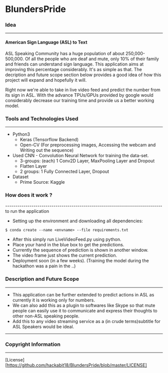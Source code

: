 # BlundersPride
### Idea
---------------------------------------------
#### American Sign Language (ASL) to Text
ASL Speaking Community has a huge population of about 250,000-500,000. Of all the people who are deaf and mute, only 10% of their family and friends can understand sign language. This application aims at improving this percentage considerably.
It's as simple as that. The decription and future scope section below provides a good idea of how this project will expand and hopefully it will.

Right now we're able to take in live video feed and predict the number from its sign in ASL. With the advance TPUs/GPUs provided by google would considerably decrease our training time and provide us a better working model.

### Tools and Technologies Used
------------------------------------------------------------------------------
* Python3
    * Keras (Tensorflow Backend)
    * Open-CV (For preprocessing images, Accessing the webcam and Writing out the sequence)
* Used CNN - Convolution Neural Network for training the data-set.
    * 3-groups: (each) 1 Conv2D Layer, MaxPooling Layer and Dropout 
    * Flatten Layer
    * 2 groups: 1 Fully Connected Layer, Dropout
* Dataset
    * Prime Source: Kaggle
    
### How does it work ?
------------------------------------------------------------------------------to run the application
* Setting up the environment and downloading all dependencies:
```
$ conda create --name <envname> --file requirements.txt
```
* After this simply run LiveVideoFeed.py using python.
* Place your hand in the blue box to get the predictions.
* Currently the sequence of prediction is shown in another window. 
* The video frame just shows the current prediction.
* Deployment soon (in a few weeks). (Training the model during the hackathon was a pain in the ..)

### Description and Future Scope
------------------------------------------------------------------------------
* This application can be further extended to predict actions in ASL as currently it is working only for numbers.
* We can also add this as a plugin to softwares like Skype so that mute people can easily use it to communicate and express their thoughts to other non-ASL speaking people.
* Add this to any video streaming service as a (in crude terms)subtitle for ASL Speakers would be ideal.
------------------------------------------------------------------------------
### Copyright Information
-------------------------------------------------------------------------------
[License][https://github.com/hackabit18/BlundersPride/blob/master/LICENSE]
